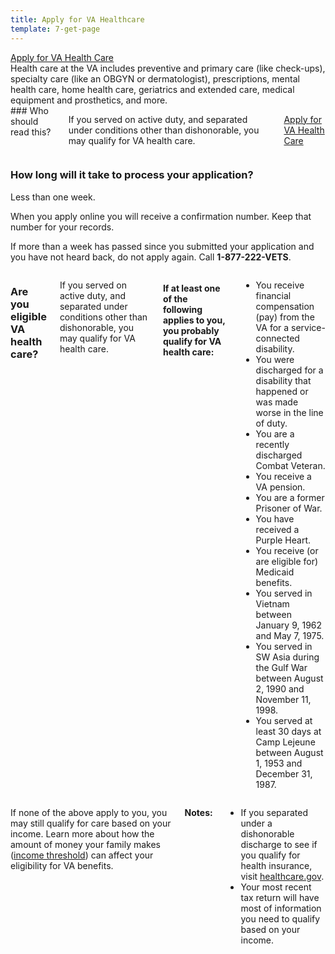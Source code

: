 ```yaml
---
title: Apply for VA Healthcare
template: 7-get-page
---
```

<div class="main interior" role="main" markdown="0">

<div class="va-action-bar--header">
  <div class="row">
    <div class="small-12 columns">
      <a class="usa-button-primary va-button-primary" href="/healthcare/apply/application">Apply for VA Health Care</a>
    </div>
  </div>
</div>

<div class="primary" markdown="0">
<div class="row" markdown="0">
<div class="small-12 columns usa-content divider bottom" markdown="1">
<div markdown="1">
Health care at the VA includes preventive and primary care (like check-ups), specialty care (like an OBGYN or dermatologist), prescriptions, mental health care, home health care, geriatrics and extended care, medical equipment and prosthetics, and more. 
</div>
</div>
</div>
</div>

<div class="row" markdown="0">
<div class="section small-12 columns usa-content"  markdown="1">
### Who should read this? 

If you served on active duty, and separated under conditions other than dishonorable, you may qualify for VA health care. 

<a class="usa-button-primary va-button-primary" href="healthcare/apply/application">Apply for VA Health Care</a>
</div>

</div>
<div class="section one" markdown="0">

<div class="row" markdown="0">
<div class="small-12 columns usa-content"> 
<div class="call-out" markdown="1">

### How long will it take to process your application?

Less than one week. 

When you apply online you will receive a confirmation number. Keep that number for your records.

If more than a week has passed since you submitted your application and you have not heard back, do not apply again. Call **1-877-222-VETS**.

</div>
</div>
</div>
<div class="row" markdown="0">
<div class="section small-12 medium-8 columns usa-content"  markdown="1">

### Are you eligible VA health care?

If you served on active duty, and separated under conditions other than dishonorable, you may qualify for VA health care.

#### If at least one of the following applies to you, you probably qualify for VA health care:

- You receive financial compensation (pay) from the VA for a service-connected disability.
- You were discharged for a disability that happened or was made worse in the line of duty.
- You are a recently discharged Combat Veteran.
- You receive a VA pension.
- You are a former Prisoner of War.
- You have received a Purple Heart.
- You receive (or are eligible for) Medicaid benefits.
- You served in Vietnam between January 9, 1962 and May 7, 1975.
- You served in SW Asia during the Gulf War between August 2, 1990 and November 11, 1998.
- You served at least 30 days at Camp Lejeune between August 1, 1953 and December 31, 1987.

</div>
</div>

<div class="row" markdown="0">
<div class="small-12 columns usa-content" markdown="1">


If none of the above apply to you, you may still qualify for care based on your income. Learn more about how the amount of money your family makes ([income threshold](http://nationalincomelimits.vaftl.us/)) can affect your eligibility for VA benefits.

**Notes:** 

- If you separated under a dishonorable discharge to see if you qualify for health insurance, visit [healthcare.gov](https://www.healthcare.gov/).
- Your most recent tax return will have most of information you need to qualify based on your income.

</div>
</div>

</div>
</div>